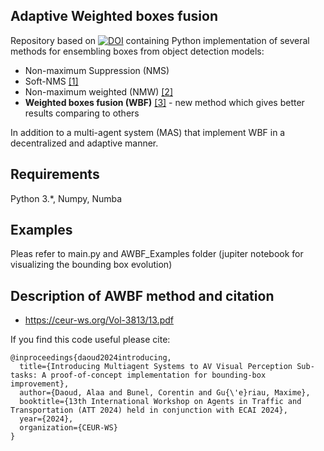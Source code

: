 
## Adaptive Weighted boxes fusion

Repository based on [![DOI](https://zenodo.org/badge/217881799.svg)](https://zenodo.org/badge/latestdoi/217881799)
containing Python implementation of several methods for ensembling boxes from object detection models: 

* Non-maximum Suppression (NMS)
* Soft-NMS [[1]](https://arxiv.org/abs/1704.04503)
* Non-maximum weighted (NMW) [[2]](http://openaccess.thecvf.com/content_ICCV_2017_workshops/papers/w14/Zhou_CAD_Scale_Invariant_ICCV_2017_paper.pdf)
* **Weighted boxes fusion (WBF)** [[3]](https://arxiv.org/abs/1910.13302) - new method which gives better results comparing to others 

In addition to a multi-agent system (MAS) that implement WBF in a decentralized and adaptive manner.

## Requirements

Python 3.*, Numpy, Numba

## Examples 
Pleas refer to main.py and AWBF_Examples folder (jupiter notebook for visualizing the bounding box evolution)



## Description of AWBF method and citation

* https://ceur-ws.org/Vol-3813/13.pdf

If you find this code useful please cite:

```
@inproceedings{daoud2024introducing,
  title={Introducing Multiagent Systems to AV Visual Perception Sub-tasks: A proof-of-concept implementation for bounding-box improvement},
  author={Daoud, Alaa and Bunel, Corentin and Gu{\'e}riau, Maxime},
  booktitle={13th International Workshop on Agents in Traffic and Transportation (ATT 2024) held in conjunction with ECAI 2024},
  year={2024},
  organization={CEUR-WS}
}
```
